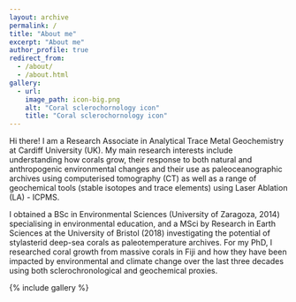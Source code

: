 ```yaml
---
layout: archive
permalink: /
title: "About me"
excerpt: "About me"
author_profile: true
redirect_from: 
  - /about/
  - /about.html
gallery:
  - url: 
    image_path: icon-big.png
    alt: "Coral sclerochornology icon"
    title: "Coral sclerochornology icon"
---
```


Hi there! I am a Research Associate in Analytical Trace Metal Geochemistry at Cardiff University (UK). My main research interests include understanding how corals grow, their response to both natural and anthropogenic environmental changes and their use as paleoceanographic archives using computerised tomography (CT) as well as a range of geochemical tools (stable isotopes and trace elements) using Laser Ablation (LA) - ICPMS.

I obtained a BSc in Environmental Sciences (University of Zaragoza, 2014) specialising in environmental education, and a MSci by Research in Earth Sciences at the University of Bristol (2018) investigating the potential of stylasterid deep-sea corals as paleotemperature archives. For my PhD, I researched coral growth from massive corals in Fiji and how they have been impacted by environmental and climate change over the last three decades using both sclerochronological and geochemical proxies. 

{% include gallery %}

